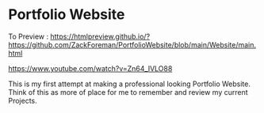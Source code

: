 # Portfolio Website

To Preview : https://htmlpreview.github.io/?https://github.com/ZackForeman/PortfolioWebsite/blob/main/Website/main.html

https://www.youtube.com/watch?v=Zn64_IVLO88

This is my first attempt at making a professional looking Portfolio Website. Think of this as more of place for me to remember and review my current Projects.

